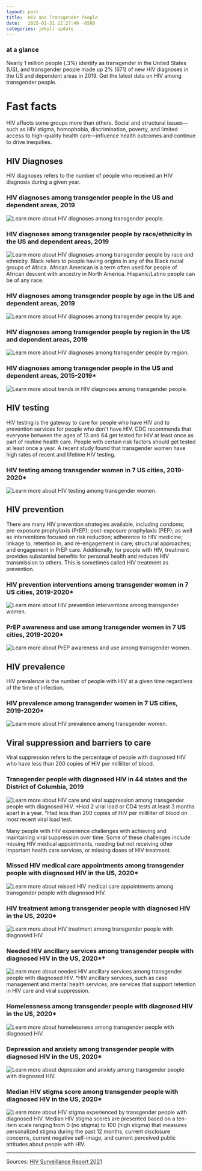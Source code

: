 ```yaml
---
layout: post
title:  HIV and Transgender People
date:   2025-01-31 22:27:49 -0500
categories: jekyll update
---
```

### at a glance

Nearly 1 million people (.3%) identify as transgender in the United States (US), and transgender people made up 2% (671) of new HIV diagnoses in the US and dependent areas in 2019. Get the latest data on HIV among transgender people.

# Fast facts

HIV affects some groups more than others. Social and structural issues—such as HIV stigma, homophobia, discrimination, poverty, and limited access to high-quality health care—influence health outcomes and continue to drive inequities. 

## HIV Diagnoses

HIV diagnoses refers to the number of people who received an HIV diagnosis during a given year.

### HIV diagnoses among transgender people in the US and dependent areas, 2019

![Learn more about HIV diagnoses among transgender people.](https://cdcarchive.github.io/assets/images/hiv/Transgender-web-content-2023_DFE-05.jpeg)

### HIV diagnoses among transgender people by race/ethnicity in the US and dependent areas, 2019

![Learn more about HIV diagnoses among transgender people by race and ethnicity. Black refers to people having origins in any of the Black racial groups of Africa. African American is a term often used for people of African descent with ancestry in North America. Hispanic/Latino people can be of any race.](https://cdcarchive.github.io/assets/images/hiv/Transgender-web-content-2023_DFE-12.jpeg)

### HIV diagnoses among transgender people by age in the US and dependent areas, 2019

![Learn more about HIV diagnoses among transgender people by age.](https://cdcarchive.github.io/assets/images/hiv/Transgender-web-content-2023_DFE-02.jpeg)

### HIV diagnoses among transgender people by region in the US and dependent areas, 2019

![Learn more about HIV diagnoses among transgender people by region.](https://cdcarchive.github.io/assets/images/hiv/Transgender-web-content-2023_DFE-01.jpeg)

### HIV diagnoses among transgender people in the US and dependent areas, 2015-2019*

![Learn more about trends in HIV diagnoses among transgender people.](https://cdcarchive.github.io/assets/images/hiv/Transgender-web-content-2023_DFE-06.jpeg)

## HIV testing

HIV testing is the gateway to care for people who have HIV and to prevention services for people who don't have HIV. CDC recommends that everyone between the ages of 13 and 64 get tested for HIV at least once as part of routine health care. People with certain risk factors should get tested at least once a year. A recent study found that transgender women have high rates of recent and lifetime HIV testing.

### HIV testing among transgender women in 7 US cities, 2019-2020*

![Learn more about HIV testing among transgender women.](https://cdcarchive.github.io/assets/images/hiv/Transgender-web-content-2023_DFE-03.jpeg)

## HIV prevention

There are many HIV prevention strategies available, including condoms; pre-exposure prophylaxis (PrEP); post-exposure prophylaxis (PEP); as well as interventions focused on risk reduction; adherence to HIV medicine; linkage to, retention in, and re-engagement in care; structural approaches; and engagement in PrEP care. Additionally, for people with HIV, treatment provides substantial benefits for personal health and reduces HIV transmission to others. This is sometimes called HIV treatment as prevention.

### HIV prevention interventions among transgender women in 7 US cities, 2019-2020*

![Learn more about HIV prevention interventions among transgender women.](https://cdcarchive.github.io/assets/images/hiv/Transgender-web-content-2023_DFE-16.jpeg)

### PrEP awareness and use among transgender women in 7 US cities, 2019-2020*

![Learn more about PrEP awareness and use among transgender women.](https://cdcarchive.github.io/assets/images/Transgender-web-content-2023_DFE-04.jpeg)

## HIV prevalence

HIV prevalence is the number of people with HIV at a given time regardless of the time of infection.

### HIV prevalence among transgender women in 7 US cities, 2019-2020*

![Learn more about HIV prevalence among transgender women.](https://cdcarchive.github.io/assets/images/hiv/Transgender-web-content-2023_DFE-07.jpeg)

## Viral suppression and barriers to care

Viral suppression refers to the percentage of people with diagnosed HIV who have less than 200 copies of HIV per milliliter of blood.

### Transgender people with diagnosed HIV in 44 states and the District of Columbia, 2019

![Learn more about HIV care and viral suppression among transgender people with diagnosed HIV. *Had 2 viral load or CD4 tests at least 3 months apart in a year. †Had less than 200 copies of HIV per milliliter of blood on most recent viral load test.](https://cdcarchive.github.io/assets/images/hiv/Transgender-web-content-2023_DFE-13.jpeg)

Many people with HIV experience challenges with achieving and maintaining viral suppression over time. Some of these challenges include missing HIV medical appointments, needing but not receiving other important health care services, or missing doses of HIV treatment.

### Missed HIV medical care appointments among transgender people with diagnosed HIV in the US, 2020*

![Learn more about missed HIV medical care appointments among transgender people with diagnosed HIV.](https://cdcarchive.github.io/assets/images/hiv/Transgender-web-content-2023_DFE-17.jpeg)

### HIV treatment among transgender people with diagnosed HIV in the US, 2020*

![Learn more about HIV treatment among transgender people with diagnosed HIV.](https://cdcarchive.github.io/assets/images/hiv/Transgender-web-content-2023_DFE-16_1.jpeg)

### Needed HIV ancillary services among transgender people with diagnosed HIV in the US, 2020*†

![Learn more about needed HIV ancillary services among transgender people with diagnosed HIV. †HIV ancillary services, such as case management and mental health services, are services that support retention in HIV care and viral suppression.](https://cdcarchive.github.io/assets/images/Transgender-web-content-2023_DFE-09.jpeg)

### Homelessness among transgender people with diagnosed HIV in the US, 2020*

![Learn more about homelessness among transgender people with diagnosed HIV.](https://cdcarchive.github.io/assets/images/hiv/Transgender-web-content-2023_DFE-15.jpeg)

### Depression and anxiety among transgender people with diagnosed HIV in the US, 2020*

![Learn more about depression and anxiety among transgender people with diagnosed HIV.](https://cdcarchive.github.io/assets/images/hiv/Transgender-web-content-2023_DFE-14)

### Median HIV stigma score among transgender people with diagnosed HIV in the US, 2020*

![Learn more about HIV stigma experienced by transgender people with diagnosed HIV. Median HIV stigma scores are presented based on a ten-item scale ranging from 0 (no stigma) to 100 (high stigma) that measures personalized stigma during the past 12 months, current disclosure concerns, current negative self-image, and current perceived public attitudes about people with HIV.](https://cdcarchive.github.io/assets/images/hiv/Transgender-web-content-2023_DFE-08)

---

Sources: [HIV Surveillance Report 2021](https://cdcarchive.github.io/assets/pdf/_cdc_149036_DS1.pdf)